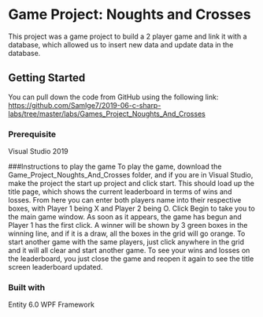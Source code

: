 # Game Project: Noughts and Crosses
This project was a game project to build a 2 player game and link it with a database, which allowed us to insert new data and update data in the database.

## Getting Started
You can pull down the code from GitHub using the following link: https://github.com/SamIge7/2019-06-c-sharp-labs/tree/master/labs/Games_Project_Noughts_And_Crosses

### Prerequisite
Visual Studio 2019

###Instructions to play the game
To play the game, download the Game_Project_Noughts_And_Crosses folder, and if you are in Visual Studio, make the project the start up project and click start.
This should load up the title page, which shows the current leaderboard in terms of wins and losses.
From here you can enter both players name into their respective boxes, with Player 1 being X and Player 2 being O.
Click Begin to take you to the main game window.
As soon as it appears, the game has begun and Player 1 has the first click.
A winner will be shown by 3 green boxes in the winning line, and if it is a draw, all the boxes in the grid will go orange.
To start another game with the same players, just click anywhere in the grid and it will all clear and start another game.
To see your wins and losses on the leaderboard, you just close the game and reopen it again to see the title screen leaderboard updated.

### Built with
Entity 6.0
WPF Framework
